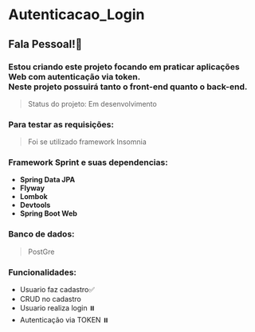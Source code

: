 # Autenticacao_Login
## Fala Pessoal!👋
### Estou criando este projeto focando em praticar aplicações Web com autenticação via token. <br/> Neste projeto possuirá tanto o front-end quanto o back-end.
> Status do projeto: Em desenvolvimento
### Para testar as requisições:
> Foi se utilizado framework Insomnia
### Framework Sprint e suas dependencias:
  - **Spring Data JPA**
  - **Flyway**
  - **Lombok**
  - **Devtools**
  - **Spring Boot Web**
### Banco de dados:
> PostGre
### Funcionalidades:
- Usuario faz cadastro✅
- CRUD no cadastro <img src="https://www.superiorlawncareusa.com/wp-content/uploads/2020/05/loading-gif-png-5.gif" width="15" height="15"/>
- Usuario realiza login ⏸️
- Autenticação via TOKEN ⏸️
